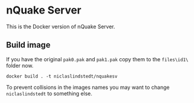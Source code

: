 # nQuake Server

This is the Docker version of nQuake Server.

## Build image

If you have the original `pak0.pak` and `pak1.pak` copy them to the `files\id1\` folder now.

```
docker build . -t niclaslindstedt/nquakesv
```

To prevent collisions in the images names you may want to change `niclaslindstedt` to something else.
